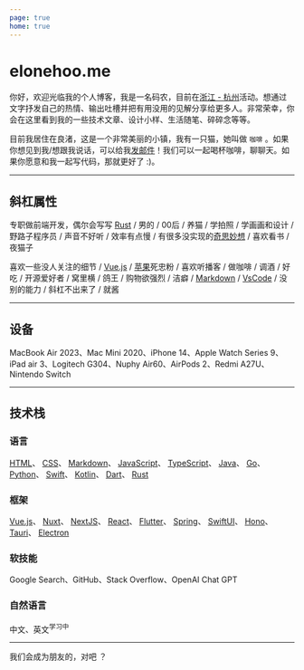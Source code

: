 ```yaml
---
page: true
home: true
---
```


# elonehoo.me

你好，欢迎光临我的个人博客，我是一名码农，目前在[浙江 - 杭州](https://www.google.com/maps/place/%E4%B8%AD%E5%9B%BD%E6%B5%99%E6%B1%9F%E7%9C%81%E6%9D%AD%E5%B7%9E%E5%B8%82/@30.2615835,120.006742,11z/data=!3m1!4b1!4m6!3m5!1s0x344bb629439aaa99:0xa7bfd183824de83a!8m2!3d30.2741499!4d120.15515!16zL20vMDE0dm00?entry=tts&g_ep=EgoyMDI0MTAxNC4wIPu8ASoASAFQAw%3D%3D)活动。想通过文字抒发自己的热情、输出吐槽并把有用没用的见解分享给更多人。非常荣幸，你会在这里看到我的一些技术文章、设计小样、生活随笔、碎碎念等等。

目前我居住在良渚，这是一个非常美丽的小镇，我有一只猫，她叫做 `咖啡` 。如果你想见到我/想跟我说话，可以给我[发邮件](mailto:hi@elonehoo.me)！我们可以一起喝杯咖啡，聊聊天。如果你愿意和我一起写代码，那就更好了 :)。

<List />

<!-- <div class="flex gap-x-3 mt-6 items-center">
  <LinkButton link="/blog">
    博客
  </LinkButton>
  <LinkButton link="/talks">
    分享
  </LinkButton>
  <LinkButton link="/notes">
    随笔
  </LinkButton>

</div>

<div class="flex gap-x-3 mt-6 items-center">
  <LinkButton link="/projects">
    项目
  </LinkButton>
  <LinkButton link="/demos">
    设计
  </LinkButton>
  <LinkButton link="/gallery">
    照片墙
  </LinkButton>
  <LinkButton link="/bookmarks">
    书签
  </LinkButton>
</div> -->

---

## 斜杠属性

专职做前端开发，偶尔会写写 [Rust](https://www.rust-lang.org/) / 男的 / 00后 / 养猫 / 学拍照 / 学画画和设计 / 野路子程序员 / 声音不好听 / 效率有点慢 / 有很多没实现的[奇思妙想](https://github.com/wip-elonehoo) / 喜欢看书 / 夜猫子

喜欢一些没人关注的细节 / [Vue.js](https://cn.vuejs.org/) / [苹果](https://www.apple.com.cn/)死忠粉 / 喜欢听播客 / 做咖啡 / 调酒 / 好吃 / 开源爱好者 / 窝里横 / 鸽王 / 购物欲强烈 / 洁癖 / [Markdown](https://www.markdownguide.org/) / [VsCode](https://code.visualstudio.com/) / 没别的能力 / 斜杠不出来了 / 就酱

---

## 设备

MacBook Air 2023、Mac Mini 2020、iPhone 14、Apple Watch Series 9、iPad air 3、Logitech G304、Nuphy Air60、AirPods 2、Redmi A27U、Nintendo Switch

---

## 技术栈

### 语言

[HTML](https://developer.mozilla.org/en-US/docs/Web/HTML)、
[CSS](https://developer.mozilla.org/en-US/docs/Web/CSS)、
[Markdown](https://daringfireball.net/projects/markdown/)、
[JavaScript](https://developer.mozilla.org/en-US/docs/Web/JavaScript)、
[TypeScript](https://github.com/microsoft/TypeScript)、
[Java](https://github.com/openjdk)、
[Go](https://github.com/golang)、
[Python](https://www.python.org/)、
[Swift](https://www.swift.org/)、
[Kotlin](https://github.com/JetBrains/kotlin)、
[Dart](https://github.com/dart-lang)、
[Rust](https://github.com/rust-lang)

### 框架

[Vue.js](https://github.com/vuejs)、
[Nuxt](https://github.com/nuxt)、
[NextJS](https://github.com/vercel/next.js)、
[React](https://github.com/facebook/react)、
[Flutter](https://github.com/flutter)、
[Spring](https://github.com/spring-projects)、
[SwiftUI](https://developer.apple.com/xcode/swiftui/)、
[Hono](https://github.com/honojs)、
[Tauri](https://github.com/tauri-apps)、
[Electron](https://github.com/electron)

### 软技能

Google Search、GitHub、Stack Overflow、OpenAI Chat GPT

### 自然语言

中文、英文<sup>学习中</sup>

---

<div class="text-center font-bold">
我们会成为朋友的，对吧 ？
</div>
